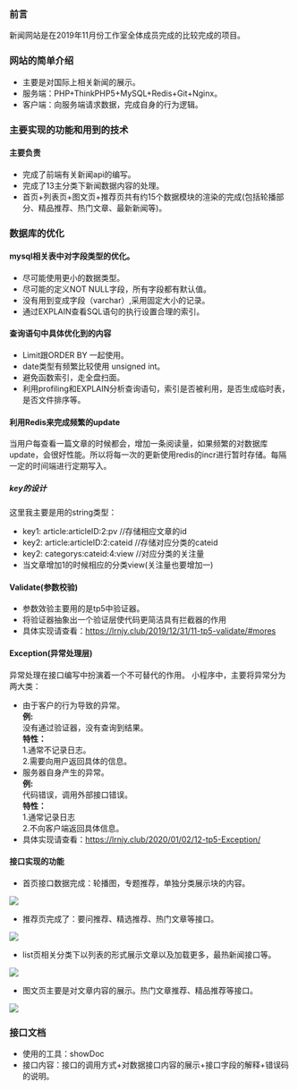 ### 前言
新闻网站是在2019年11月份工作室全体成员完成的比较完成的项目。
### 网站的简单介绍
- 主要是对国际上相关新闻的展示。
- 服务端：PHP+ThinkPHP5+MySQL+Redis+Git+Nginx。
- 客户端：向服务端请求数据，完成自身的行为逻辑。
### 主要实现的功能和用到的技术
#### 主要负责
- 完成了前端有关新闻api的编写。
- 完成了13主分类下新闻数据内容的处理。
- 首页+列表页+图文页+推荐页共有约15个数据模块的渲染的完成(包括轮播部分、精品推荐、热门文章、最新新闻等)。
### 数据库的优化
#### mysql相关表中对字段类型的优化。
- 尽可能使用更小的数据类型。
- 尽可能的定义NOT NULL字段，所有字段都有默认值。
- 没有用到变成字段（varchar）,采用固定大小的记录。
- 通过EXPLAIN查看SQL语句的执行设置合理的索引。
#### 查询语句中具体优化到的内容
- Limit跟ORDER BY 一起使用。
- date类型有频繁比较使用 unsigned int。
- 避免函数索引，走全盘扫面。
- 利用profiling和EXPLAIN分析查询语句，索引是否被利用，是否生成临时表，是否文件排序等。
#### 利用Redis来完成频繁的update
当用户每查看一篇文章的时候都会，增加一条阅读量，如果频繁的对数据库update，会很好性能。所以将每一次的更新使用redis的incr进行暂时存储。每隔一定的时间端进行定期写入。
##### key的设计
这里我主要是用的string类型：  
- key1:  article:articleID:2:pv     //存储相应文章的id  
- key2:  article:articleID:2:cateid //存储对应分类的cateid  
- key2:  categorys:cateid:4:view    //对应分类的关注量  
- 当文章增加1的时候相应的分类view(关注量也要增加一)
#### Validate(参数校验)
- 参数效验主要用的是tp5中验证器。
- 将验证器抽象出一个验证层使代码更简洁具有拦截器的作用
- 具体实现请查看：https://lrnjy.club/2019/12/31/11-tp5-validate/#mores
#### Exception(异常处理层)
异常处理在接口编写中扮演着一个不可替代的作用。
小程序中，主要将异常分为两大类：
- 由于客户的行为导致的异常。  
**例:**  
没有通过验证器，没有查询到结果。  
**特性：**  
1.通常不记录日志。    
2.需要向用户返回具体的信息。  
- 服务器自身产生的异常。      
**例:**  
代码错误，调用外部接口错误。  
**特性：**      
1.通常记录日志  
2.不向客户端返回具体信息。  
- 具体实现请查看：https://lrnjy.club/2020/01/02/12-tp5-Exception/  
#### 接口实现的功能
- 首页接口数据完成：轮播图，专题推荐，单独分类展示块的内容。
  
![](http://xy.lrnjy.club/images/inter-1.png)

- 推荐页完成了：要问推荐、精选推荐、热门文章等接口。
  
![](http://xy.lrnjy.club/images/inter-2.png)

- list页相关分类下以列表的形式展示文章以及加载更多，最热新闻接口等。
  
![](http://xy.lrnjy.club/images/inter-3.png)

- 图文页主要是对文章内容的展示。热门文章推荐、精品推荐等接口。
  
![](http://xy.lrnjy.club/images/inter-4.png)

### 接口文档
- 使用的工具：showDoc
- 接口内容：接口的调用方式+对数据接口内容的展示+接口字段的解释+错误码的说明。
